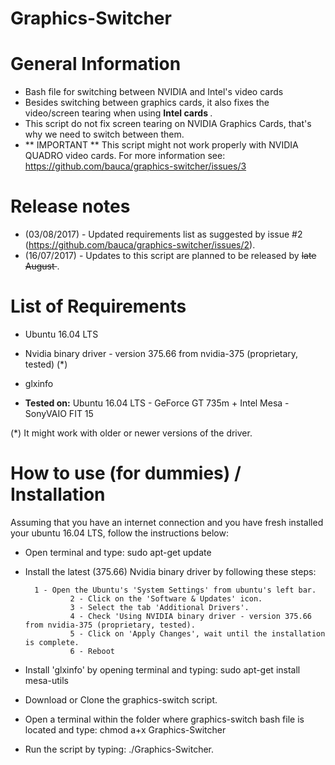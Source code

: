 # Graphics-Switcher

# General Information
- Bash file for switching between NVIDIA and Intel's video cards
- Besides switching between graphics cards, it also fixes the video/screen tearing when using <b> Intel cards </b>.
- This script do not fix screen tearing on NVIDIA Graphics Cards, that's why we need to switch between them.
- ** IMPORTANT ** This script might not work properly with NVIDIA QUADRO video cards. For more information see: https://github.com/bauca/graphics-switcher/issues/3


# Release notes
- (03/08/2017) - Updated requirements list as suggested by issue #2 (https://github.com/bauca/graphics-switcher/issues/2).
- (16/07/2017) - Updates to this script are planned to be released by <strike> late  August </strike>.

# List of Requirements 
- Ubuntu 16.04 LTS
- Nvidia binary driver - version 375.66 from nvidia-375 (proprietary, tested) (*)
- glxinfo

- <b>Tested on:</b> Ubuntu 16.04 LTS - GeForce GT 735m + Intel Mesa - SonyVAIO FIT 15

(*) It might work with older or newer versions of the driver.

# How to use (for dummies) / Installation
  Assuming that you have an internet connection and you have fresh installed your ubuntu 16.04 LTS, follow the instructions below:
	
- Open terminal and type: sudo apt-get update
- Install the latest (375.66) Nvidia binary driver by following these steps:

        1 - Open the Ubuntu's 'System Settings' from ubuntu's left bar.
				2 - Click on the 'Software & Updates' icon.
				3 - Select the tab 'Additional Drivers'.
				4 - Check 'Using NVIDIA binary driver - version 375.66 from nvidia-375 (proprietary, tested).
				5 - Click on 'Apply Changes', wait until the installation is complete.
				6 - Reboot
				
- Install 'glxinfo' by opening terminal and typing: sudo apt-get install mesa-utils
- Download or Clone the graphics-switch script.
- Open a terminal within the folder where graphics-switch bash file is located and type: chmod a+x Graphics-Switcher
- Run the script by typing: ./Graphics-Switcher.


